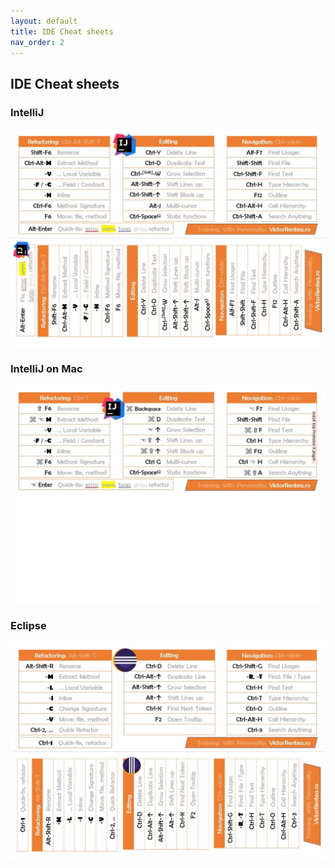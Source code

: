 ```yaml
---
layout: default
title: IDE Cheat sheets
nav_order: 2
---
```


## IDE Cheat sheets
### IntelliJ
![shortcuts-intellij](img/intellij-shortcuts.webp)

### IntelliJ on Mac
![shortcuts-intellij-mac](img/intellij-mac-shortcuts.webp)

### Eclipse
![shortcuts-eclipse](img/eclipse-shortcuts.webp)